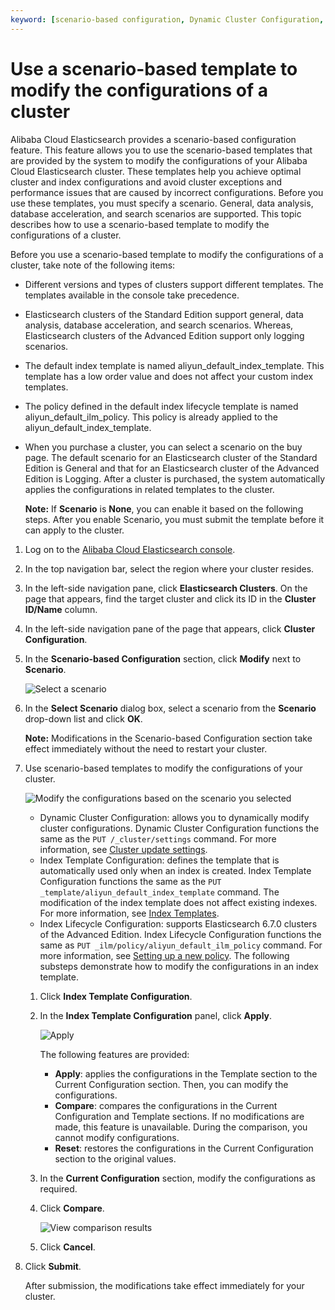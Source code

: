 ```yaml
---
keyword: [scenario-based configuration, Dynamic Cluster Configuration, Index Template Configuration, Index Lifecycle Configuration]
---
```


# Use a scenario-based template to modify the configurations of a cluster

Alibaba Cloud Elasticsearch provides a scenario-based configuration feature. This feature allows you to use the scenario-based templates that are provided by the system to modify the configurations of your Alibaba Cloud Elasticsearch cluster. These templates help you achieve optimal cluster and index configurations and avoid cluster exceptions and performance issues that are caused by incorrect configurations. Before you use these templates, you must specify a scenario. General, data analysis, database acceleration, and search scenarios are supported. This topic describes how to use a scenario-based template to modify the configurations of a cluster.

Before you use a scenario-based template to modify the configurations of a cluster, take note of the following items:

-   Different versions and types of clusters support different templates. The templates available in the console take precedence.
-   Elasticsearch clusters of the Standard Edition support general, data analysis, database acceleration, and search scenarios. Whereas, Elasticsearch clusters of the Advanced Edition support only logging scenarios.
-   The default index template is named aliyun\_default\_index\_template. This template has a low order value and does not affect your custom index templates.
-   The policy defined in the default index lifecycle template is named aliyun\_default\_ilm\_policy. This policy is already applied to the aliyun\_default\_index\_template.
-   When you purchase a cluster, you can select a scenario on the buy page. The default scenario for an Elasticsearch cluster of the Standard Edition is General and that for an Elasticsearch cluster of the Advanced Edition is Logging. After a cluster is purchased, the system automatically applies the configurations in related templates to the cluster.

    **Note:** If **Scenario** is **None**, you can enable it based on the following steps. After you enable Scenario, you must submit the template before it can apply to the cluster.


1.  Log on to the [Alibaba Cloud Elasticsearch console](https://elasticsearch.console.aliyun.com/#/home).

2.  In the top navigation bar, select the region where your cluster resides.

3.  In the left-side navigation pane, click **Elasticsearch Clusters**. On the page that appears, find the target cluster and click its ID in the **Cluster ID/Name** column.

4.  In the left-side navigation pane of the page that appears, click **Cluster Configuration**.

5.  In the **Scenario-based Configuration** section, click **Modify** next to **Scenario**.

    ![Select a scenario](https://static-aliyun-doc.oss-accelerate.aliyuncs.com/assets/img/en-US/0567819951/p104568.png)

6.  In the **Select Scenario** dialog box, select a scenario from the **Scenario** drop-down list and click **OK**.

    **Note:** Modifications in the Scenario-based Configuration section take effect immediately without the need to restart your cluster.

7.  Use scenario-based templates to modify the configurations of your cluster.

    ![Modify the configurations based on the scenario you selected](https://static-aliyun-doc.oss-accelerate.aliyuncs.com/assets/img/en-US/0567819951/p104560.png)

    -   Dynamic Cluster Configuration: allows you to dynamically modify cluster configurations. Dynamic Cluster Configuration functions the same as the `PUT /_cluster/settings` command. For more information, see [Cluster update settings](https://www.elastic.co/guide/en/elasticsearch/reference/6.7/cluster-update-settings.html).
    -   Index Template Configuration: defines the template that is automatically used only when an index is created. Index Template Configuration functions the same as the `PUT _template/aliyun_default_index_template` command. The modification of the index template does not affect existing indexes. For more information, see [Index Templates](https://www.elastic.co/guide/en/elasticsearch/reference/6.7/indices-templates.html#indices-templates).
    -   Index Lifecycle Configuration: supports Elasticsearch 6.7.0 clusters of the Advanced Edition. Index Lifecycle Configuration functions the same as `PUT _ilm/policy/aliyun_default_ilm_policy` command. For more information, see [Setting up a new policy](https://www.elastic.co/guide/en/elasticsearch/reference/6.8/_setting_up_a_new_policy.html#_setting_up_a_new_policy).
    The following substeps demonstrate how to modify the configurations in an index template.

    1.  Click **Index Template Configuration**.

    2.  In the **Index Template Configuration** panel, click **Apply**.

        ![Apply](https://static-aliyun-doc.oss-accelerate.aliyuncs.com/assets/img/en-US/1567819951/p104563.png)

        The following features are provided:

        -   **Apply**: applies the configurations in the Template section to the Current Configuration section. Then, you can modify the configurations.
        -   **Compare**: compares the configurations in the Current Configuration and Template sections. If no modifications are made, this feature is unavailable. During the comparison, you cannot modify configurations.
        -   **Reset**: restores the configurations in the Current Configuration section to the original values.
    3.  In the **Current Configuration** section, modify the configurations as required.

    4.  Click **Compare**.

        ![View comparison results](https://static-aliyun-doc.oss-accelerate.aliyuncs.com/assets/img/en-US/1567819951/p104565.png)

    5.  Click **Cancel**.

8.  Click **Submit**.

    After submission, the modifications take effect immediately for your cluster.


